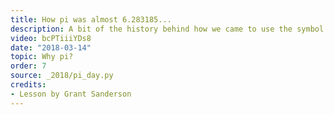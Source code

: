 ```yaml
---
title: How pi was almost 6.283185...
description: A bit of the history behind how we came to use the symbol "pi" to represent what it does today, and how Euler used it to refer to several different circle constants.
video: bcPTiiiYDs8
date: "2018-03-14"
topic: Why pi?
order: 7
source: _2018/pi_day.py
credits:
- Lesson by Grant Sanderson
---
```

